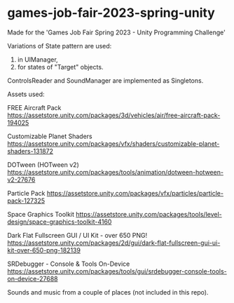 # games-job-fair-2023-spring-unity
Made for the 'Games Job Fair Spring 2023 - Unity Programming Challenge'

Variations of State pattern are used:
1. in UIManager,
2. for states of "Target" objects.

ControlsReader and SoundManager are implemented as Singletons.


Assets used:

FREE Aircraft Pack
https://assetstore.unity.com/packages/3d/vehicles/air/free-aircraft-pack-194025

Customizable Planet Shaders
https://assetstore.unity.com/packages/vfx/shaders/customizable-planet-shaders-131872

DOTween (HOTween v2)
https://assetstore.unity.com/packages/tools/animation/dotween-hotween-v2-27676

Particle Pack
https://assetstore.unity.com/packages/vfx/particles/particle-pack-127325


Space Graphics Toolkit
https://assetstore.unity.com/packages/tools/level-design/space-graphics-toolkit-4160

Dark Flat Fullscreen GUI / UI Kit - over 650 PNG!
https://assetstore.unity.com/packages/2d/gui/dark-flat-fullscreen-gui-ui-kit-over-650-png-182139

SRDebugger - Console & Tools On-Device
https://assetstore.unity.com/packages/tools/gui/srdebugger-console-tools-on-device-27688

Sounds and music from a couple of places (not included in this repo).

